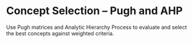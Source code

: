 # Concept Selection – Pugh and AHP

Use Pugh matrices and Analytic Hierarchy Process to evaluate and select the best concepts against weighted criteria.
